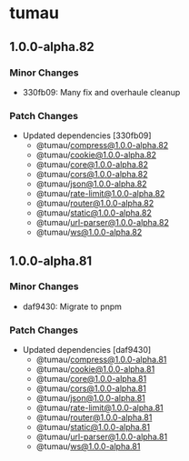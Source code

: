 # tumau

## 1.0.0-alpha.82

### Minor Changes

- 330fb09: Many fix and overhaule cleanup

### Patch Changes

- Updated dependencies [330fb09]
  - @tumau/compress@1.0.0-alpha.82
  - @tumau/cookie@1.0.0-alpha.82
  - @tumau/core@1.0.0-alpha.82
  - @tumau/cors@1.0.0-alpha.82
  - @tumau/json@1.0.0-alpha.82
  - @tumau/rate-limit@1.0.0-alpha.82
  - @tumau/router@1.0.0-alpha.82
  - @tumau/static@1.0.0-alpha.82
  - @tumau/url-parser@1.0.0-alpha.82
  - @tumau/ws@1.0.0-alpha.82

## 1.0.0-alpha.81

### Minor Changes

- daf9430: Migrate to pnpm

### Patch Changes

- Updated dependencies [daf9430]
  - @tumau/compress@1.0.0-alpha.81
  - @tumau/cookie@1.0.0-alpha.81
  - @tumau/core@1.0.0-alpha.81
  - @tumau/cors@1.0.0-alpha.81
  - @tumau/json@1.0.0-alpha.81
  - @tumau/rate-limit@1.0.0-alpha.81
  - @tumau/router@1.0.0-alpha.81
  - @tumau/static@1.0.0-alpha.81
  - @tumau/url-parser@1.0.0-alpha.81
  - @tumau/ws@1.0.0-alpha.81
